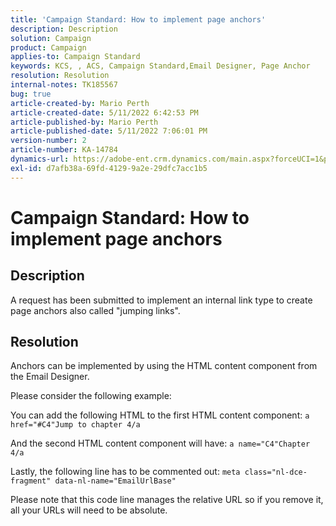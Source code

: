 ```yaml
---
title: 'Campaign Standard: How to implement page anchors'
description: Description
solution: Campaign
product: Campaign
applies-to: Campaign Standard
keywords: KCS, , ACS, Campaign Standard,Email Designer, Page Anchor
resolution: Resolution
internal-notes: TK185567
bug: true
article-created-by: Mario Perth
article-created-date: 5/11/2022 6:42:53 PM
article-published-by: Mario Perth
article-published-date: 5/11/2022 7:06:01 PM
version-number: 2
article-number: KA-14784
dynamics-url: https://adobe-ent.crm.dynamics.com/main.aspx?forceUCI=1&pagetype=entityrecord&etn=knowledgearticle&id=462e4e29-5ad1-ec11-a7b5-00224809c556
exl-id: d7afb38a-69fd-4129-9a2e-29dfc7acc1b5
---
```

# Campaign Standard: How to implement page anchors

## Description


A request has been submitted to implement an internal link type to create page anchors also called "jumping links".


## Resolution


Anchors can be implemented by using the HTML content component from the Email Designer.

Please consider the following example:

You can add the following HTML to the first HTML content component:
`a href="#C4"Jump to chapter 4/a`

And the second HTML content component will have:
`a name="C4"Chapter 4/a`

Lastly, the following line has to be commented out:
`meta class="nl-dce-fragment" data-nl-name="EmailUrlBase"`

Please note that this code line manages the relative URL so if you remove it, all your URLs will need to be absolute.

